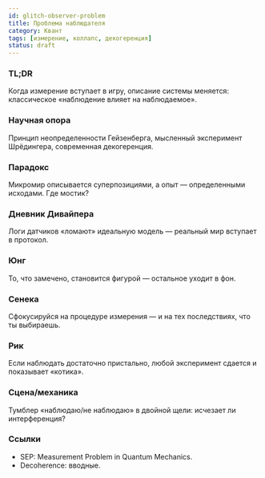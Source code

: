 ```yaml
---
id: glitch-observer-problem
title: Проблема наблюдателя
category: Квант
tags: [измерение, коллапс, декогеренция]
status: draft
---
```


### TL;DR
Когда измерение вступает в игру, описание системы меняется: классическое «наблюдение влияет на наблюдаемое».

### Научная опора
Принцип неопределенности Гейзенберга, мысленный эксперимент Шрёдингера, современная декогеренция.

### Парадокс
Микромир описывается суперпозициями, а опыт — определенными исходами. Где мостик?

### Дневник Дивайпера
Логи датчиков «ломают» идеальную модель — реальный мир вступает в протокол.

### Юнг
То, что замечено, становится фигурой — остальное уходит в фон.

### Сенека
Сфокусируйся на процедуре измерения — и на тех последствиях, что ты выбираешь.

### Рик
Если наблюдать достаточно пристально, любой эксперимент сдается и показывает «котика».

### Сцена/механика
Тумблер «наблюдаю/не наблюдаю» в двойной щели: исчезает ли интерференция?

### Ссылки
- SEP: Measurement Problem in Quantum Mechanics.
- Decoherence: вводные.
